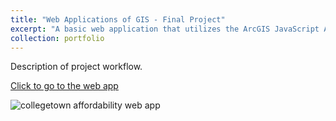 ```yaml
---
title: "Web Applications of GIS - Final Project"
excerpt: "A basic web application that utilizes the ArcGIS JavaScript API <br> <a href="https://klmoy.github.io/portfolio/ges675_finalproj/" target="_blank"><img src='/portfolio/images/ges675_finalproj_screenshot.JPG'</a>"
collection: portfolio
---
```


Description of project workflow.


<a href='/ges675_finalproj/index.html' target='blank'>Click to go to the web app</a>



![collegetown affordability web app](/images/ges675_finalproj_screenshot2.JPG "collegetown affordability web app")

